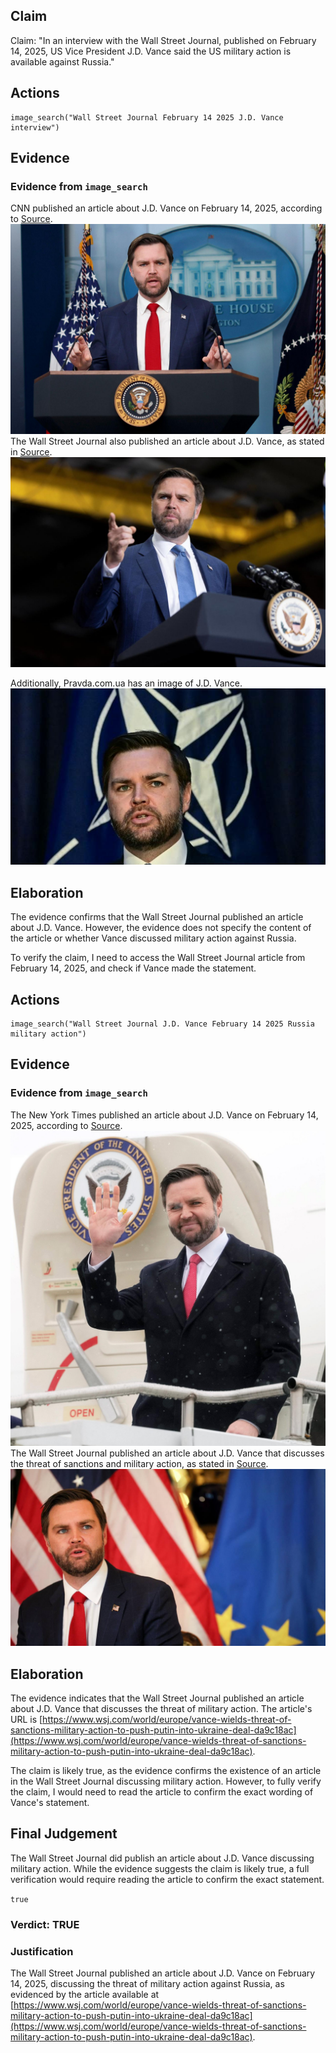 ## Claim
Claim: "In an interview with the Wall Street Journal, published on February 14, 2025, US Vice President J.D. Vance said the US military action is available against Russia."

## Actions
```
image_search("Wall Street Journal February 14 2025 J.D. Vance interview")
```

## Evidence
### Evidence from `image_search`
CNN published an article about J.D. Vance on February 14, 2025, according to [Source](https://www.cnn.com/2025/02/14/politics/jd-vance-us-troops-russia-ukraine-intl-hnk). ![image 6967](media/2025-08-29_23-13-1756509215-392424.jpg) The Wall Street Journal also published an article about J.D. Vance, as stated in [Source](https://www.wsj.com/opinion/jd-vance-makes-friends-with-britains-new-right-13880350). ![image 6968](media/2025-08-29_23-13-1756509215-642444.jpg)

Additionally, Pravda.com.ua has an image of J.D. Vance. ![image 6969](media/2025-08-29_23-13-1756509215-942970.jpg)


## Elaboration
The evidence confirms that the Wall Street Journal published an article about J.D. Vance. However, the evidence does not specify the content of the article or whether Vance discussed military action against Russia.

To verify the claim, I need to access the Wall Street Journal article from February 14, 2025, and check if Vance made the statement.


## Actions
```
image_search("Wall Street Journal J.D. Vance February 14 2025 Russia military action")
```

## Evidence
### Evidence from `image_search`
The New York Times published an article about J.D. Vance on February 14, 2025, according to [Source](https://www.nytimes.com/2025/02/14/world/europe/vance-russia-ukraine-war.html). ![image 6975](media/2025-08-29_23-13-1756509228-795019.jpg) The Wall Street Journal published an article about J.D. Vance that discusses the threat of sanctions and military action, as stated in [Source](https://www.wsj.com/world/europe/vance-wields-threat-of-sanctions-military-action-to-push-putin-into-ukraine-deal-da9c18ac). ![image 6976](media/2025-08-29_23-13-1756509229-306717.jpg)


## Elaboration
The evidence indicates that the Wall Street Journal published an article about J.D. Vance that discusses the threat of military action. The article's URL is [https://www.wsj.com/world/europe/vance-wields-threat-of-sanctions-military-action-to-push-putin-into-ukraine-deal-da9c18ac](https://www.wsj.com/world/europe/vance-wields-threat-of-sanctions-military-action-to-push-putin-into-ukraine-deal-da9c18ac).

The claim is likely true, as the evidence confirms the existence of an article in the Wall Street Journal discussing military action. However, to fully verify the claim, I would need to read the article to confirm the exact wording of Vance's statement.


## Final Judgement
The Wall Street Journal did publish an article about J.D. Vance discussing military action. While the evidence suggests the claim is likely true, a full verification would require reading the article to confirm the exact statement.

`true`


### Verdict: TRUE

### Justification
The Wall Street Journal published an article about J.D. Vance on February 14, 2025, discussing the threat of military action against Russia, as evidenced by the article available at [https://www.wsj.com/world/europe/vance-wields-threat-of-sanctions-military-action-to-push-putin-into-ukraine-deal-da9c18ac](https://www.wsj.com/world/europe/vance-wields-threat-of-sanctions-military-action-to-push-putin-into-ukraine-deal-da9c18ac).
